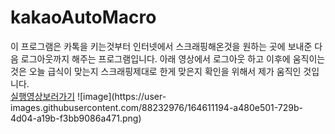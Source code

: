# kakaoAutoMacro
<html>
  <body>
    이 프로그램은 카톡을 키는것부터 인터넷에서 스크래핑해온것을 원하는 곳에 보내준 다음 로그아웃까지 해주는 프로그램입니다.
    아래 영상에서 로그아웃 하고 이후에 움직이는 것은 오늘 급식이 맞는지 스크래핑제대로 한게 맞은지 확인을 위해서
    제가 움직인 것입니다.<br>
    <a href="https://user-images.githubusercontent.com/88232976/164607475-e88feab9-2db1-4923-96fe-394171416657.mp4">실행영상보러가기</a>
    ![image](https://user-images.githubusercontent.com/88232976/164611194-a480e501-729b-4d04-a19b-f3bb9086a471.png)

  </body>
</html>

